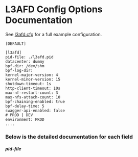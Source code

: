 # L3AFD Config  Options Documentation

See [l3afd.cfg](https://github.com/l3af-project/l3afd/blob/main/config/l3afd.cfg) for a full example configuration.


```
[DEFAULT]

[l3afd]
pid-file: ./l3afd.pid
datacenter: dummy
bpf-dir: /dev/shm
bpf-log-dir:
kernel-major-version: 4
kernel-minor-version: 15
shutdown-timeout: 1s
http-client-timeout: 10s
max-nf-restart-count: 3
max-nfs-attach-count: 10
bpf-chaining-enabled: true
bpf-delay-time: 5
swagger-api-enabled: false
# PROD | DEV
environment: PROD
....
```

### Below is the detailed documentation for each field

##### pid-file 

